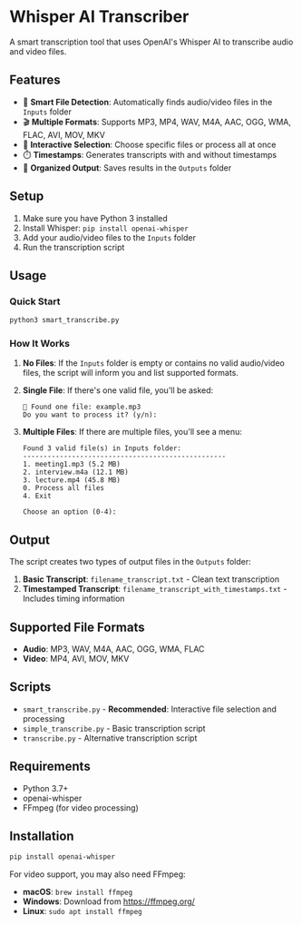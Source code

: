 # Whisper AI Transcriber

A smart transcription tool that uses OpenAI's Whisper AI to transcribe audio and video files.

## Features

- 🎯 **Smart File Detection**: Automatically finds audio/video files in the `Inputs` folder
- 🎬 **Multiple Formats**: Supports MP3, MP4, WAV, M4A, AAC, OGG, WMA, FLAC, AVI, MOV, MKV
- 📝 **Interactive Selection**: Choose specific files or process all at once
- ⏱️ **Timestamps**: Generates transcripts with and without timestamps
- 📁 **Organized Output**: Saves results in the `Outputs` folder

## Setup

1. Make sure you have Python 3 installed
2. Install Whisper: `pip install openai-whisper`
3. Add your audio/video files to the `Inputs` folder
4. Run the transcription script

## Usage

### Quick Start
```bash
python3 smart_transcribe.py
```

### How It Works

1. **No Files**: If the `Inputs` folder is empty or contains no valid audio/video files, the script will inform you and list supported formats.

2. **Single File**: If there's one valid file, you'll be asked:
   ```
   📁 Found one file: example.mp3
   Do you want to process it? (y/n):
   ```

3. **Multiple Files**: If there are multiple files, you'll see a menu:
   ```
   Found 3 valid file(s) in Inputs folder:
   --------------------------------------------------
   1. meeting1.mp3 (5.2 MB)
   2. interview.m4a (12.1 MB)
   3. lecture.mp4 (45.8 MB)
   0. Process all files
   4. Exit

   Choose an option (0-4):
   ```

## Output

The script creates two types of output files in the `Outputs` folder:

1. **Basic Transcript**: `filename_transcript.txt` - Clean text transcription
2. **Timestamped Transcript**: `filename_transcript_with_timestamps.txt` - Includes timing information

## Supported File Formats

- **Audio**: MP3, WAV, M4A, AAC, OGG, WMA, FLAC
- **Video**: MP4, AVI, MOV, MKV

## Scripts

- `smart_transcribe.py` - **Recommended**: Interactive file selection and processing
- `simple_transcribe.py` - Basic transcription script
- `transcribe.py` - Alternative transcription script

## Requirements

- Python 3.7+
- openai-whisper
- FFmpeg (for video processing)

## Installation

```bash
pip install openai-whisper
```

For video support, you may also need FFmpeg:
- **macOS**: `brew install ffmpeg`
- **Windows**: Download from https://ffmpeg.org/
- **Linux**: `sudo apt install ffmpeg`
